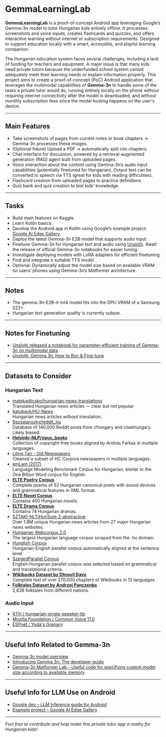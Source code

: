 # GemmaLearningLab

**GemmaLearningLab** is a proof-of-concept Android app leveraging Google’s Gemma-3n model to tutor Hungarian kids entirely offline. It processes screenshots and voice inputs, creates flashcards and quizzes, and offers interactive learning without internet or subscription requirements. Designed to support education locally with a smart, accessible, and playful learning companion.

The Hungarian education system faces several challenges, including a lack of funding for teachers and equipment. A major issue is that many kids need private tutors because the underfunded school system cannot adequately meet their learning needs or explain information properly. This project aims to create a proof-of-concept (PoC) Android application that leverages the multimodal capabilities of **Gemma-3n** to handle some of the tasks a private tutor would do, running entirely locally on the phone without requiring internet connectivity after the model is downloaded, and without monthly subscription fees since the model hosting happens on the user's device.

---

## Main Features

- Take screenshots of pages from current notes or book chapters → Gemma-3n processes these images.
- (Optional future) Upload a PDF → automatically split into chapters.
- Chat interface for discussion, powered by a retrieval-augmented generation (RAG) agent built from uploaded pages.
- Voice interaction about the content using Gemma-3n’s audio input capabilities (potentially finetuned for Hungarian). Output text can be converted to speech via TTS (great for kids with reading difficulties).
- Flashcard creation from uploaded pages to practice definitions.
- Quiz bank and quiz creation to test kids' knowledge.

---

## Tasks

- Build main features on Kaggle.
- Learn Kotlin basics.
- Develop the Android app in Kotlin using Google’s example project: [Google AI Edge Gallery](https://github.com/google-ai-edge/gallery).
- Deploy the latest Gemma-3n E2B model that supports audio input.
- Finetune Gemma-3n for Hungarian text and audio using [Unsloth](https://docs.unsloth.ai/basics/gemma-3n-how-to-run-and-fine-tune). Await the release of official Gemma-3n notebooks for easier tuning.
- Investigate deploying models with LoRA adapters for efficient finetuning.
- Find and integrate a suitable TTS model.
- Optional: Dynamically adjust the model size based on available VRAM on users’ phones using Gemma-3n’s Matformer architecture.

---

## Notes

- The gemma-3n-E2B-it-int4 model fits into the GPU VRAM of a Samsung S22+.
- Hungarian text generation quality is currently subpar.

---

## Notes for Finetuning

- [Unsloth released a notebook for parameter-efficient training of Gemma-3n on multimodal data](https://colab.research.google.com/github/unslothai/notebooks/blob/main/nb/Gemma3N_%284B%29-Conversational.ipynb)
- [Unsloth: Gemma 3n: How to Run & Fine-tune](https://docs.unsloth.ai/basics/gemma-3n-how-to-run-and-fine-tune)

---

## Datasets to Consider

### Hungarian Text

- [matekadlicsko/hungarian-news-translations](https://huggingface.co/datasets/matekadlicsko/hungarian-news-translations)  
  Translated Hungarian news articles — clear but not popular.  
- [batubayk/HU-News](https://huggingface.co/datasets/batubayk/HU-News)  
  Hungarian news articles without translation.  
- [Bazsalanszky/reddit_hu](https://huggingface.co/datasets/Bazsalanszky/reddit_hu)  
  Database of 140,000 Reddit posts from r/hungary and r/askhungary. Likely biased.  
- **[Helsinki-NLP/opus_books](https://huggingface.co/datasets/Helsinki-NLP/opus_books)**  
  Collection of copyright-free books aligned by András Farkas in multiple languages.  
- [Liling Tan - Old Newspapers](https://www.kaggle.com/datasets/alvations/old-newspapers)  
  Cleaned a subset of HC Corpora newspapers in multiple languages.  
- [emLam (2017)](https://hlt.bme.hu/en/resources/emLam)  
  Language Modeling Benchmark Corpus for Hungarian, similar to the One Billion Word corpus for English.  
- **[ELTE Poetry Corpus](https://github.com/ELTE-DH/poetry-corpus)**  
  Complete poems of 52 Hungarian canonical poets with sound devices and grammatical features in XML format.  
- **[ELTE Novel Corpus](https://github.com/ELTE-DH/regenykorpusz)**  
  Contains 400 Hungarian novels.  
- **[ELTE Drama Corpus](https://github.com/ELTE-DH/drama-corpus)**  
  Contains 74 Hungarian dramas.  
- [SZTAKI-HLT/HunSum-2-abstractive](https://huggingface.co/datasets/SZTAKI-HLT/HunSum-2-abstractive)  
  Over 1.8M unique Hungarian news articles from 27 major Hungarian news websites.  
- [Hungarian Webcorpus 2.0](https://hlt.bme.hu/en/resources/webcorpus2)  
  The largest Hungarian language corpus scraped from the .hu domain.  
- [Hunglish Corpus](http://mokk.bme.hu/resources/hunglishcorpus/)  
  Hungarian-English parallel corpus automatically aligned at the sentence level.  
- [SzegedParallel Corpus](https://rgai.inf.u-szeged.hu/node/163)  
  English-Hungarian parallel corpus was selected based on grammatical and translational criteria.  
- **[Wikibooks Dataset by Dhruvil Dave](https://www.kaggle.com/datasets/dhruvildave/wikibooks-dataset)**  
  Complete text of over 270,000 chapters of Wikibooks in 12 languages.  
- **[Folktales Dataset by Andrzej Panczenko](https://www.kaggle.com/datasets/andrzejpanczenko/folk-tales-dataset)**  
  2,838 folktales from different nations.

### Audio Input

- [KTH / hungarian-single-speaker-tts](https://huggingface.co/datasets/KTH/hungarian-single-speaker-tts)  
- [Mozilla Foundation / Common Voice 17.0](https://huggingface.co/datasets/mozilla-foundation/common_voice_17_0)  
- [ESPnet / Yoda's Granary](https://huggingface.co/datasets/espnet/yodas-granary)  

---

## Useful Info Related to Gemma-3n

- [Gemma 3n model overview](https://ai.google.dev/gemma/docs/gemma-3n)  
- [Introducing Gemma 3n: The developer guide](https://developers.googleblog.com/en/introducing-gemma-3n-developer-guide/)  
- [Gemma-3n Matformer Lab – Useful code for specifying custom model size according to available memory](https://colab.research.google.com/github/google-gemini/gemma-cookbook/blob/main/Gemma/%5BGemma_3n%5DMatFormer_Lab.ipynb)  

---

## Useful Info for LLM Use on Android

- [Google dev – LLM Inference guide for Android](https://ai.google.dev/edge/mediapipe/solutions/genai/llm_inference/android)  
- [Example project – Google AI Edge Gallery](https://github.com/google-ai-edge/gallery)  

---

*Feel free to contribute and help make this private tutor app a reality for Hungarian kids!*
